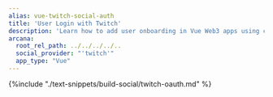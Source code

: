 ```yaml
---
alias: vue-twitch-social-auth
title: 'User Login with Twitch'
description: 'Learn how to add user onboarding in Vue Web3 apps using custom login UI and Twitch as the social OAuth provider.'
arcana:
  root_rel_path: ../../../../..
  social_provider: "'twitch'"
  app_type: "Vue"
---
```


{%include "./text-snippets/build-social/twitch-oauth.md" %}